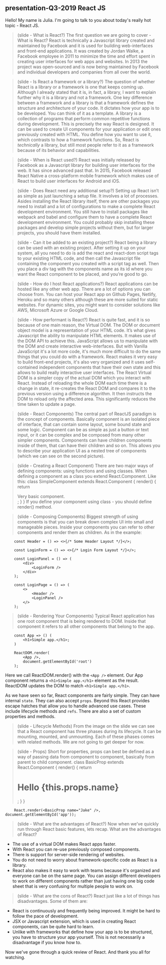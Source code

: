 ## presentation-Q3-2019 React JS

Hello! My name is Julia. 
I'm going to talk to you about today's really hot topic - React JS.


> (slide - What is React?)
The first question we are going to cover - What is React?
React is technically a Javascript library created and maintained by Facebook and it is used for building web-interfaces and front-end applications. It was created by Jordan Walke, a Facebook employee in 2011 to minimize the time and effort spent in creating user interfaces for web apps and websites. In 2013 the project was open-sourced and is now being maintained by Facebook and individual developers and companies from all over the world.

> (slide - Is React a framework or a library?)
The question of whether React is a library or a framework is one that keeps coming up. Although I already stated that it is, in fact, a library, I want to explain further why it is a library and not a framework.
One key difference between a framework and a library is that a framework defines the structure and architecture of your code. It dictates how your app is to be developed. You can think of it as a template.
A library is a collection of programs that perform common repetitive functions during development. This is precisely the way React is designed. It can be used to create UI components for your application or edit ones previously created with HTML. You define how you want to use it, which contrasts to how a framework functions.
So, React is *technically* a library, but still most people refer to it as a framework because of its behavior and capabilities.

> (slide - When is React used?)
React was initially released by Facebook as a Javascript library for building user interfaces for the web. It has since advanced past that. In 2015, Facebook released React Native a cross-platform mobile framework which makes use of React to build user interfaces for Android and iOS.

> (slide - Does React need any additional setup?)
Setting up React isn’t as simple as just launching a setup file. It involves a lot of processes. Asides installing the React library itself, there are other packages you need to install and a lot of configurations to make a complete React development environment.
You still have to install packages like webpack and babel and configure them to have a complete React development environment. You could probably skip installing these packages and develop simple projects without them, but for larger projects, you should have them installed.

> (slide - Can it be added to an existing project?)
React being a library can be used with an existing project. After setting it up on your system, all you need to do is add the react and react-dom script tags to your existing HTML code, and then call the Javascript file containing the component you created with a script tag as well. Then you place a div tag with the components name as its id where you want the React component to be placed, and you’re good to go.

> (slide - How do I host React applications?)
React applications can be hosted like any other web app. There are a lot of options you can choose from. You can host your React app on Github Pages, Netlify, Heroku and so many others although these are more suited for static websites. For dynamic sites, you might want to consider solutions like AWS, Microsoft Azure or Google Cloud.

> (slide - How performant is React?)
React is quite fast, and it is so because of one main reason, the Virtual DOM. The DOM or document object model is a representation of your HTML code. It’s what gives Javascript the ability to manipulate HTML elements. It makes use of the DOM API to achieve this.
JavaScript allows us to manipulate with the DOM and create interactive web-interfaces. But with Vanilla JavaScript it's a lot more code, it's  much more difficult to do the same things that you could do with a framework. React makes it very easy to build front-end projects, it's also very organized and it uses self-contained independent components that have their own state and this allows to build really interactive user interfaces.
The React Virtual DOM is a simpler copy of the actual DOM which you interact with React. Instead of reloading the whole DOM each time there is a change in state, it re-creates the React DOM and compares it to the previous version using a difference algorithm. It then instructs the DOM to reload only the affected area. This significantly reduces the time taken to update a page.

> (slide - React Components)
The central part of ReactJS paradigm is the concept of components.
Basically component is an isolated piece of interface, that can contain some layout, some bound state and some logic. Component can be as simple as just a button or text input, or it can be complex and be composed from many other simpler components.
Components can have children components inside of them, that can have their children and so on.
This allows you to describe your application UI as a nested tree of components (which we can see on the second picture).

> (slide - Creating a React Component)
There are two major ways of defining components: using functions and using classes.
When defining a component as a class you extend React.Component. Like this:
    class SimpleComponent extends React.Component {
			render() {
			return <div>Very basic component.</div>;
      }
		}
If you define your component using class - you should define render() method.

> (slide - Composing Components)
Biggest strength of using components is that you can break down complex UI into small and manageable pieces.
Inside your components you can refer to other components and render them as children. As in the example:

		const Header = () => <>{/* Some Header Layout */}</>;

		const LoginForm = () => <>{/* Login Form Layout */}</>;

		const LoginPanel = () => (
			<div>
				<LoginForm />
			</div>
		);

		const LoginPage = () => (
			<>
				<Header />
				<LoginPanel />
			</>
		);

> (slide - Rendering Your Components)
Typical React application has one root component that is being rendered to DOM. Inside that component it refers to all other components that belong to the app.

		const App => () (
			<h1>Simple app.</h1>;
		)

		ReactDOM.render(
			<App />,
			document.getElementById('root')
		);

Here we call ReactDOM.render() with the `<App />` element. Our App component returns a `<h1>Simple app.</h1>` element as the result. ReactDOM updates the DOM to match `<h1>Simple app.</h1>`.

As we have seen so far, React components are fairly simple. They can have internal `state`. They can also accept `props`. Beyond this React provides escape hatches that allow you to handle advanced use cases. These include lifecycle methods and `refs`. There are also a set of custom properties and methods.

> (slide - Lifecycle Methods)
From the image on the slide we can see that a React component has three phases during its lifecycle. It can be mounting, mounted, and unmounting. Each of these phases comes with related methods.
We are not going to get deeper for now.

> (slide - Props)
Short for properties, props can best be defined as a way of passing data from component to component, basically from parent to child component.
		class BasicProp extends React.Component {
			render() {
				return <h1>Hello {this.props.name}</h1>;
			}
		}
		
		React.render(<BasicProp name="Jake" />, document.getElementById('app'));

> (slide - What are the advantages of React?)
Now when we've quickly run through React basic features, lets recap. 
What are the advantages of React?
- The use of a virtual DOM makes React apps faster.
- With React you can re-use previously composed components.
- There is support for server-side rendering of websites.
- You do not need to worry about framework-specific code as React is a library.
- React also makes it easy to work with teams because it's organized and everyone can be on the same page. You can assign different developers to work on different components rather than just having one big code sheet that is very confusing for multiple people to work on.

> (slide - What are the cons of React?)
React just like a lot of things has disadvantages. Some of them are:
- React is continuously and frequently being improved. It might be hard to follow the pace of development.
- JSX or Javascript extension, which is used in creating React components, can be quite hard to learn.
- Unlike with frameworks that define how your app is to be structured, you have to structure your app yourself. This is not necessarily a disadvantage if you know how to.

Now we've gone through a quick review of React. And thank you all for watching.